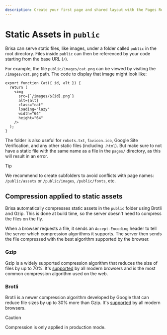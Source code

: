 ```yaml
---
description: Create your first page and shared layout with the Pages Router.
---
```


# Static Assets in `public`

Brisa can serve static files, like images, under a folder called `public` in the root directory. Files inside `public` can then be referenced by your code starting from the base URL (`/`).

For example, the file `public/images/cat.png` can be viewed by visiting the `/images/cat.png` path. The code to display that image might look like:

```tsx 4
export function Cat({ id, alt }) {
  return (
    <img
      src={`/images/${id}.png`}
      alt={alt}
      class="cat"
      loading="lazy"
      width="64"
      height="64"
    />
  );
}
```

The folder is also useful for `robots.txt`, `favicon.ico`, Google Site Verification, and any other static files (including `.html`). But make sure to not have a static file with the same name as a file in the `pages/` directory, as this will result in an error.

> [!TIP]
>
> We recommend to create subfolders to avoid conflicts with page names: `/public/assets` or `/public/images`, `/public/fonts`, etc.

## Compression applied to static assets

Brisa automatically compresses static assets in the `public` folder using Brotli and Gzip. This is done at build time, so the server doesn't need to compress the files on the fly.

When a browser requests a file, it sends an `Accept-Encoding` header to tell the server which compression algorithms it supports. The server then sends the file compressed with the best algorithm supported by the browser.

### Gzip

Gzip is a widely supported compression algorithm that reduces the size of files by up to 70%. It's [supported](https://caniuse.com/?search=gzip) by all modern browsers and is the most common compression algorithm used on the web.

### Brotli

Brotli is a newer compression algorithm developed by Google that can reduce file sizes by up to 30% more than Gzip. It's [supported](https://caniuse.com/brotli) by all modern browsers.

> [!CAUTION]
>
> Compression is only applied in production mode.